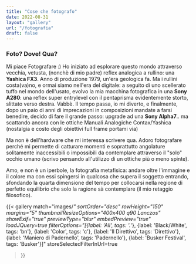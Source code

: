 ```yaml
---
title: "Cose che fotografo"
date: 2022-08-31
layout: "gallery"
url: "/fotografia"
draft: false
---
```


### Foto? Dove! Qua?

Mi piace Fotografare :) Ho iniziato ad esplorare questo mondo attraverso vecchia, vetusta, (nonchè di mio padre) reflex analogica a rullino: una **Yashica FX3**. Anno di produzione 1979, un'era geologica fa. Ma i rullini costa(va)no, e ormai siamo nell'era del digitale: a seguito di uno scellerato tuffo nel mondo dell'usato, evolvo la mia macchina fotografica in una **Sony A280**: una reflex super entrylevel con il pentaprisma evidentemente storto, slittato verso destra. Vabbè. Il tempo passa, io mi diverto, e finalmente, dopo un paio di anni di imprecazioni in composizioni mandate a farsi benedire, decido di fare il grande passo: upgrade ad una **Sony Alpha7**.. ma scattando ancora con le ottiche Manuali Analogiche Contax/Yashica (nostalgia e costo degli obiettivi full frame portami via)

Ma non è dell'hardware che mi interessa scrivere qua. Adoro fotografare perché mi permette di catturare momenti e soprattutto angolature solitamente inaccessibili o impossibili da contemplare attraverso il "solo" occhio umano (scrivo pensando all'utilizzo di un ottiche più o meno spinte).

Amo, e non è un iperbole, la fotografia metafisica: andare oltre l'immagine e il colore ma con essi spingersi in qualcosa che supera il soggetto entrando, sfondando la quarta dimensione del tempo per collocarsi nella regione di perfetto equilibrio che solo la ragione sà contemplare (il mio retaggio filosofico).


{{<
  gallery
  match="images/*"
  sortOrder="desc"
  rowHeight="150"
  margins="5"
  thumbnailResizeOptions="400x400 q90 Lanczos"
  showExif="true"
  previewType="blur"
  embedPreview="true"
  loadJQuery=true
  filterOptions="[{label: 'All', tags: '.*'}, {label: 'Black/White', tags: 'bn'}, {label: 'Color', tags: 'c'}, {label: 'Il Direttivo', tags: 'Direttivo'}, {label: 'Maniero di Padernello', tags: 'Padernello'}, {label: 'Busker Festival', tags: 'Busker'}]" storeSelectedFilterInUrl=true
>}}
